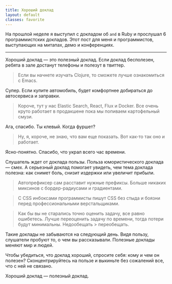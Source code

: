 ```yaml
---
title: Хороший доклад
layout: default
classes: favorite
---
```


На прошлой неделе я выступил с докладом об `and` в Ruby и прослушал 6 программистских докладов. Этот пост для меня и программистов, выступающих на митапах, демо и конференциях.

-------------------------------------------

Хороший доклад — это полезный доклад. Если доклад бесполезен, ребята в зале достанут телефоны и полезут в твиттер.

> Если вы начнете изучать Clojure, то сможете лучше ознакомиться с Emacs.

Супер. Если купите автомобиль, будет комфортнее добираться до автосервиса и заправки.

> Короче, тут у нас Elastic Search, React, Flux и Docker. Все очень круто работает в продакшене пока мы попиваем картофельный смузи.

Ага, спасибо. Ты клевый. Когда фуршет?

> Ну, я, короче, не знаю, что вам еще показать. Вот как-то так оно и работает.

Ясно-понятно. Спасибо, что украл всего час времени.

Слушатель ждет от доклада пользы. Польза юмористического доклада — смех. А серьезный доклад помогает увидеть, чем тема доклада полезна: как снимет боль, снизит издержки или увеличит прибыли.

<blockquote>
  <p>
    Автопрефиксер сам расставит нужные префиксы. Больше никаких миксинов с бордер-радиусами и градиентами.
  </p>
</blockquote>

<blockquote>
  <p>
    С CSS инбоксами программисты пишут CSS без стыда и боязни перед профессиональными верстальщиками.
  </p>
</blockquote>

<blockquote>
  <p>
    Как бы вы не старались точно оценить задачу, все равно ошибетесь. Лучше переоценить задачу по времени, тогда потери будут минимальны. Недообещать &gt; переобещать.
  </p>
</blockquote>

Такие доклады не забываются на следующий день. Видя пользу, слушатели пробуют то, о чем вы рассказывали. Полезные доклады меняют мир и людей.

Чтобы убедиться, что доклад хороший, спросите себя: кому и чем он полезен? Сконцентрируйтесь на пользе и выкиньте без сожалений все, что с ней не связано.

Хороший доклад — полезный доклад.
